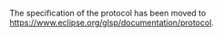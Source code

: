 The specification of the protocol has been moved to <https://www.eclipse.org/glsp/documentation/protocol>.
